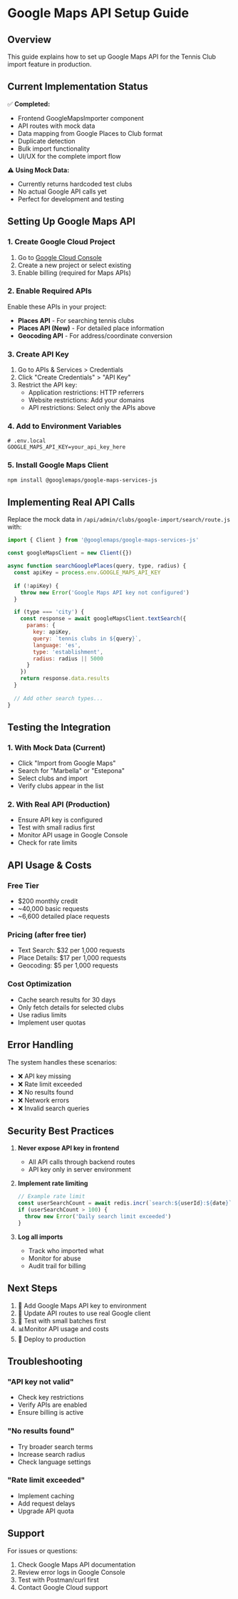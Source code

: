 # Google Maps API Setup Guide

## Overview

This guide explains how to set up Google Maps API for the Tennis Club import feature in production.

## Current Implementation Status

✅ **Completed:**
- Frontend GoogleMapsImporter component
- API routes with mock data
- Data mapping from Google Places to Club format
- Duplicate detection
- Bulk import functionality
- UI/UX for the complete import flow

⚠️ **Using Mock Data:**
- Currently returns hardcoded test clubs
- No actual Google API calls yet
- Perfect for development and testing

## Setting Up Google Maps API

### 1. Create Google Cloud Project

1. Go to [Google Cloud Console](https://console.cloud.google.com/)
2. Create a new project or select existing
3. Enable billing (required for Maps APIs)

### 2. Enable Required APIs

Enable these APIs in your project:
- **Places API** - For searching tennis clubs
- **Places API (New)** - For detailed place information
- **Geocoding API** - For address/coordinate conversion

### 3. Create API Key

1. Go to APIs & Services > Credentials
2. Click "Create Credentials" > "API Key"
3. Restrict the API key:
   - Application restrictions: HTTP referrers
   - Website restrictions: Add your domains
   - API restrictions: Select only the APIs above

### 4. Add to Environment Variables

```env
# .env.local
GOOGLE_MAPS_API_KEY=your_api_key_here
```

### 5. Install Google Maps Client

```bash
npm install @googlemaps/google-maps-services-js
```

## Implementing Real API Calls

Replace the mock data in `/api/admin/clubs/google-import/search/route.js` with:

```javascript
import { Client } from '@googlemaps/google-maps-services-js'

const googleMapsClient = new Client({})

async function searchGooglePlaces(query, type, radius) {
  const apiKey = process.env.GOOGLE_MAPS_API_KEY
  
  if (!apiKey) {
    throw new Error('Google Maps API key not configured')
  }

  if (type === 'city') {
    const response = await googleMapsClient.textSearch({
      params: {
        key: apiKey,
        query: `tennis clubs in ${query}`,
        language: 'es',
        type: 'establishment',
        radius: radius || 5000
      }
    })
    return response.data.results
  }
  
  // Add other search types...
}
```

## Testing the Integration

### 1. With Mock Data (Current)
- Click "Import from Google Maps"
- Search for "Marbella" or "Estepona"
- Select clubs and import
- Verify clubs appear in the list

### 2. With Real API (Production)
- Ensure API key is configured
- Test with small radius first
- Monitor API usage in Google Console
- Check for rate limits

## API Usage & Costs

### Free Tier
- $200 monthly credit
- ~40,000 basic requests
- ~6,600 detailed place requests

### Pricing (after free tier)
- Text Search: $32 per 1,000 requests
- Place Details: $17 per 1,000 requests
- Geocoding: $5 per 1,000 requests

### Cost Optimization
- Cache search results for 30 days
- Only fetch details for selected clubs
- Use radius limits
- Implement user quotas

## Error Handling

The system handles these scenarios:
- ❌ API key missing
- ❌ Rate limit exceeded
- ❌ No results found
- ❌ Network errors
- ❌ Invalid search queries

## Security Best Practices

1. **Never expose API key in frontend**
   - All API calls through backend routes
   - API key only in server environment

2. **Implement rate limiting**
   ```javascript
   // Example rate limit
   const userSearchCount = await redis.incr(`search:${userId}:${date}`)
   if (userSearchCount > 100) {
     throw new Error('Daily search limit exceeded')
   }
   ```

3. **Log all imports**
   - Track who imported what
   - Monitor for abuse
   - Audit trail for billing

## Next Steps

1. 🔑 Add Google Maps API key to environment
2. 🔄 Update API routes to use real Google client
3. 🧪 Test with small batches first
4. 📊Monitor API usage and costs
5. 🚀 Deploy to production

## Troubleshooting

### "API key not valid"
- Check key restrictions
- Verify APIs are enabled
- Ensure billing is active

### "No results found"
- Try broader search terms
- Increase search radius
- Check language settings

### "Rate limit exceeded"
- Implement caching
- Add request delays
- Upgrade API quota

## Support

For issues or questions:
1. Check Google Maps API documentation
2. Review error logs in Google Console
3. Test with Postman/curl first
4. Contact Google Cloud support